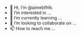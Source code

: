 - 👋 Hi, I’m @aimebfhfs
- 👀 I’m interested in ...
- 🌱 I’m currently learning ...
- 💞️ I’m looking to collaborate on ...
- 📫 How to reach me ...

<!---
aimebfhfs/aimebfhfs is a ✨ special ✨ repository because its `README.md` (this file) appears on your GitHub profile.
You can click the Preview link to take a look at your changes.
--->
